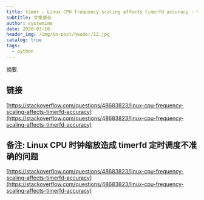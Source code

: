 ```yaml
---
title: timer - Linux CPU frequency scaling affects timerfd accuracy - Stack Overflow
subtitle: 文章暂存
author: systemime
date: 2020-03-16
header_img: /img/in-post/header/12.jpg
catalog: true
tags:
  - python
---
```

摘要.

<!-- more -->
## 链接

 [https://stackoverflow.com/questions/48683823/linux-cpu-frequency-scaling-affects-timerfd-accuracy](https://stackoverflow.com/questions/48683823/linux-cpu-frequency-scaling-affects-timerfd-accuracy) 

## 备注: Linux CPU 时钟缩放造成 timerfd 定时调度不准确的问题

 [https://stackoverflow.com/questions/48683823/linux-cpu-frequency-scaling-affects-timerfd-accuracy](https://stackoverflow.com/questions/48683823/linux-cpu-frequency-scaling-affects-timerfd-accuracy)
